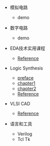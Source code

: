 * 模拟电路
  * demo

* 数字电路
  * demo

* EDA技术实用课程
  * [Reference](notes/EDA/reference.md)

* Logic Synthesis
  * [preface](notes/Logic_Synthesis/preface.md)
  * [chapter1](notes/Logic_Synthesis/chapter1.md)
  * [chapter2](notes/Logic_Synthesis/chapter2.md)
  * [Reference](notes/Logic_Synthesis/reference.md)

* VLSI CAD
  * [Reference](notes/VLSI_CAD/reference.md)

* 语言和工具
  * Verilog
  * Tcl Tk